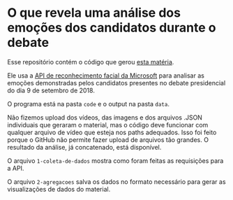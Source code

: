 # O que revela uma análise dos emoções dos candidatos durante o debate

Esse repositório contém o código que gerou [esta matéria](http://www.estadao.com.br/infograficos/politica,o-que-revela-uma-analise-dos-emocoes-dos-candidatos-durante-o-debate,923037).

Ele usa a [API de reconhecimento facial da Microsoft](https://azure.microsoft.com/pt-br/services/cognitive-services/face/) para analisar as emoções demonstradas pelos candidatos presentes no debate presidencial do dia 9 de setembro de 2018.

O programa está na pasta `code` e o output na pasta `data`.

Não fizemos upload dos vídeos, das imagens e dos arquivos .JSON individuais que geraram o material, mas o código deve funcionar com qualquer arquivo de vídeo que esteja nos paths adequados. Isso foi feito porque o GitHub não permite fazer upload de arquivos tão grandes. O resultado da análise, já concatenado, está disponível.

O arquivo `1-coleta-de-dados` mostra como foram feitas as requisições para a API.

O arquivo `2-agregacoes` salva os dados no formato necessário para gerar as visualizações de dados do material.